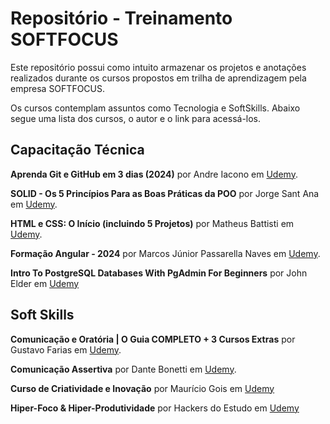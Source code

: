 # Repositório - Treinamento SOFTFOCUS

Este repositório possui como intuito armazenar os projetos e anotações realizados durante os cursos propostos em trilha de aprendizagem pela empresa SOFTFOCUS. 

Os cursos contemplam assuntos como Tecnologia e SoftSkills. Abaixo segue uma lista dos cursos, o autor e o link para acessá-los.

## Capacitação Técnica

**Aprenda Git e GitHub em 3 dias (2024)** por Andre Iacono em [Udemy](https://softfocus.udemy.com/course/aprenda-git-e-github/learn/).

**SOLID - Os 5 Princípios Para as Boas Práticas da POO** por Jorge Sant Ana em [Udemy](https://softfocus.udemy.com/course/solid-os-5-principios-para-as-boas-praticas-da-poo/learn).

**HTML e CSS: O Início (incluindo 5 Projetos)** por Matheus Battisti em [Udemy](https://softfocus.udemy.com/course/html-e-css-o-inicio/learn).

**Formação Angular - 2024** por Marcos Júnior Passarella Naves em [Udemy](https://softfocus.udemy.com/course/curso-de-angular-15-do-iniciante-ao-especialista/learn).

**Intro To PostgreSQL Databases With PgAdmin For Beginners** por John Elder em [Udemy](https://softfocus.udemy.com/course/intro-to-postgresql-databases-with-pgadmin/learn/)


## Soft Skills

**Comunicação e Oratória | O Guia COMPLETO + 3 Cursos Extras** por Gustavo Farias em [Udemy](https://softfocus.udemy.com/course/comunicacao-oral-escrita-linguagem-corporal-completo/learn).

**Comunicação Assertiva** por Dante Bonetti em [Udemy](https://softfocus.udemy.com/course/comunicacao-assertiva/learn).

**Curso de Criatividade e Inovação** por Maurício Gois em [Udemy](https://softfocus.udemy.com/course/criatividade-e-inovacao/learn)

**Hiper-Foco & Hiper-Produtividade** por Hackers do Estudo em [Udemy](https://softfocus.udemy.com/course/focoeprodutividade/learn)